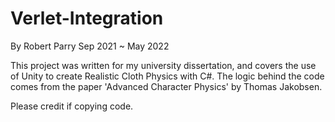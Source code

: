 # Verlet-Integration
By Robert Parry Sep 2021 ~ May 2022

This project was written for my university dissertation, and covers the use of Unity to create Realistic Cloth Physics with C#. 
The logic behind the code comes from the paper 'Advanced Character Physics' by Thomas Jakobsen.

Please credit if copying code.
